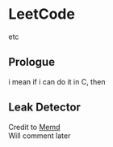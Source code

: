 # LeetCode

etc

## Prologue

i mean if i can do it in C, then

## Leak Detector

Credit to [Memd](https://github.com/bibhas2/Memd)
<br>Will comment later
